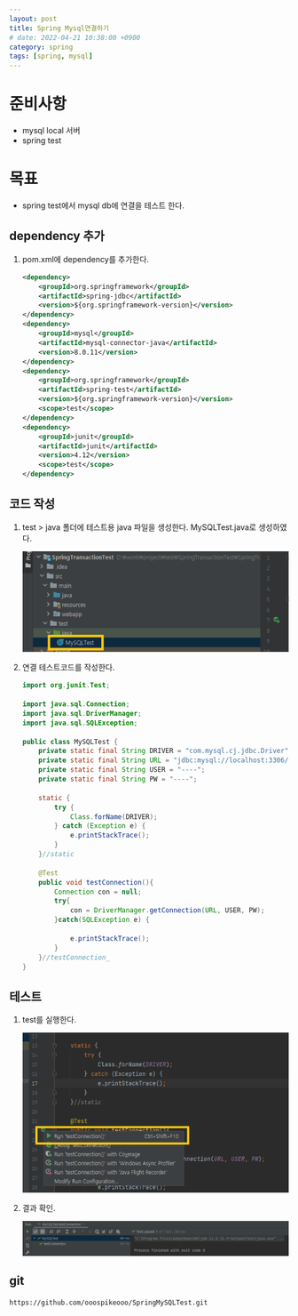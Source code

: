 ```yaml
---
layout: post
title: Spring Mysql연결하기
# date: 2022-04-21 10:38:00 +0900
category: spring
tags: [spring, mysql]
---
```


# 준비사항
* mysql local 서버
* spring test

# 목표
* spring test에서 mysql db에 연결을 테스트 한다.

## dependency 추가
1. pom.xml에 dependency를 추가한다.
    ```xml
    <dependency>
        <groupId>org.springframework</groupId>
        <artifactId>spring-jdbc</artifactId>
        <version>${org.springframework-version}</version>
    </dependency>
    <dependency>
        <groupId>mysql</groupId>
        <artifactId>mysql-connector-java</artifactId>
        <version>8.0.11</version>
    </dependency>
    <dependency>
        <groupId>org.springframework</groupId>
        <artifactId>spring-test</artifactId>
        <version>${org.springframework-version}</version>
        <scope>test</scope>
    </dependency>
    <dependency>
        <groupId>junit</groupId>
        <artifactId>junit</artifactId>
        <version>4.12</version>
        <scope>test</scope>
    </dependency>
    ```

## 코드 작성
1. test > java 폴더에 테스트용 java 파일을 생성한다. MySQLTest.java로 생성하였다.

    ![title](/public/img/post/2022-04-spring-mysql-connection/01.png)

1. 연결 테스트코드를 작성한다.
    ```java
    import org.junit.Test;

    import java.sql.Connection;
    import java.sql.DriverManager;
    import java.sql.SQLException;

    public class MySQLTest {
        private static final String DRIVER = "com.mysql.cj.jdbc.Driver";
        private static final String URL = "jdbc:mysql://localhost:3306/transaction_test?serverTimezone=Asia/Seoul&&useSSL=false";
        private static final String USER = "----";
        private static final String PW = "----";

        static {
            try {
                Class.forName(DRIVER);
            } catch (Exception e) {
                e.printStackTrace();
            }
        }//static

        @Test
        public void testConnection(){
            Connection con = null;
            try{
                con = DriverManager.getConnection(URL, USER, PW);
            }catch(SQLException e) {

                e.printStackTrace();
            }
        }//testConnection_
    }
    ```

## 테스트
1. test를 실행한다.

    ![title](/public/img/post/2022-04-spring-mysql-connection/02.png)

1. 결과 확인.

    ![title](/public/img/post/2022-04-spring-mysql-connection/03.png)

## git
    https://github.com/ooospikeooo/SpringMySQLTest.git